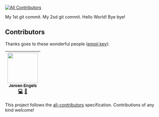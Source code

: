 
[![All Contributors](https://img.shields.io/badge/all_contributors-1-orange.svg?style=flat-square)](#contributors)

My 1st git commit.
My 2sd git commit.
Hello World!
Bye bye!

## Contributors

Thanks goes to these wonderful people ([emoji key](https://github.com/kentcdodds/all-contributors#emoji-key)):

<!-- ALL-CONTRIBUTORS-LIST:START - Do not remove or modify this section -->
| [<img src="https://avatars.githubusercontent.com/u/3869412?v=3" width="100px;"/><br /><sub>Jeroen Engels</sub>](https://github.com/jfmengels)<br />[💻](https://github.com/fadc80/hello-world/commits?author=jfmengels) [📖](https://github.com/fadc80/hello-world/commits?author=jfmengels) |
| :---: |
<!-- ALL-CONTRIBUTORS-LIST:END -->

This project follows the [all-contributors](https://github.com/kentcdodds/all-contributors) specification. Contributions of any kind welcome!
